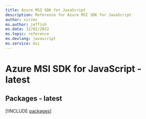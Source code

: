 ```yaml
---
title: Azure MSI SDK for JavaScript
description: Reference for Azure MSI SDK for JavaScript
author: xirzec
ms.author: jeffish
ms.data: 12/02/2022
ms.topic: reference
ms.devlang: javascript
ms.service: msi
---
```

# Azure MSI SDK for JavaScript - latest
## Packages - latest
[!INCLUDE [packages](msi-index.md)]